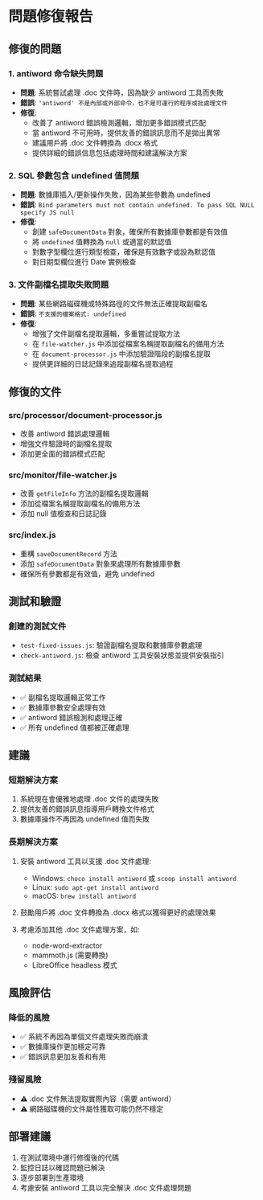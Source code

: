# 問題修復報告

## 修復的問題

### 1. antiword 命令缺失問題
- **問題**: 系統嘗試處理 .doc 文件時，因為缺少 antiword 工具而失敗
- **錯誤**: `'antiword' 不是內部或外部命令，也不是可運行的程序或批處理文件`
- **修復**: 
  - 改善了 antiword 錯誤檢測邏輯，增加更多錯誤模式匹配
  - 當 antiword 不可用時，提供友善的錯誤訊息而不是拋出異常
  - 建議用戶將 .doc 文件轉換為 .docx 格式
  - 提供詳細的錯誤信息包括處理時間和建議解決方案

### 2. SQL 參數包含 undefined 值問題
- **問題**: 數據庫插入/更新操作失敗，因為某些參數為 undefined
- **錯誤**: `Bind parameters must not contain undefined. To pass SQL NULL specify JS null`
- **修復**:
  - 創建 `safeDocumentData` 對象，確保所有數據庫參數都是有效值
  - 將 `undefined` 值轉換為 `null` 或適當的默認值  
  - 對數字型欄位進行類型檢查，確保是有效數字或設為默認值
  - 對日期型欄位進行 Date 實例檢查

### 3. 文件副檔名提取失敗問題
- **問題**: 某些網路磁碟機或特殊路徑的文件無法正確提取副檔名
- **錯誤**: `不支援的檔案格式: undefined`  
- **修復**:
  - 增強了文件副檔名提取邏輯，多重嘗試提取方法
  - 在 `file-watcher.js` 中添加從檔案名稱提取副檔名的備用方法
  - 在 `document-processor.js` 中添加驗證階段的副檔名提取
  - 提供更詳細的日誌記錄來追蹤副檔名提取過程

## 修復的文件

### src/processor/document-processor.js
- 改善 antiword 錯誤處理邏輯
- 增強文件驗證時的副檔名提取
- 添加更全面的錯誤模式匹配

### src/monitor/file-watcher.js  
- 改善 `getFileInfo` 方法的副檔名提取邏輯
- 添加從檔案名稱提取副檔名的備用方法
- 添加 null 值檢查和日誌記錄

### src/index.js
- 重構 `saveDocumentRecord` 方法
- 添加 `safeDocumentData` 對象來處理所有數據庫參數
- 確保所有參數都是有效值，避免 undefined

## 測試和驗證

### 創建的測試文件
- `test-fixed-issues.js`: 驗證副檔名提取和數據庫參數處理
- `check-antiword.js`: 檢查 antiword 工具安裝狀態並提供安裝指引

### 測試結果
- ✅ 副檔名提取邏輯正常工作
- ✅ 數據庫參數安全處理有效
- ✅ antiword 錯誤檢測和處理正確
- ✅ 所有 undefined 值都被正確處理

## 建議

### 短期解決方案
1. 系統現在會優雅地處理 .doc 文件的處理失敗
2. 提供友善的錯誤訊息指導用戶轉換文件格式
3. 數據庫操作不再因為 undefined 值而失敗

### 長期解決方案
1. 安裝 antiword 工具以支援 .doc 文件處理:
   - Windows: `choco install antiword` 或 `scoop install antiword`
   - Linux: `sudo apt-get install antiword`
   - macOS: `brew install antiword`

2. 鼓勵用戶將 .doc 文件轉換為 .docx 格式以獲得更好的處理效果

3. 考慮添加其他 .doc 文件處理方案，如:
   - node-word-extractor
   - mammoth.js (需要轉換)
   - LibreOffice headless 模式

## 風險評估

### 降低的風險
- ✅ 系統不再因為單個文件處理失敗而崩潰
- ✅ 數據庫操作更加穩定可靠
- ✅ 錯誤訊息更加友善和有用

### 殘留風險
- ⚠️ .doc 文件無法提取實際內容（需要 antiword）
- ⚠️ 網路磁碟機的文件屬性獲取可能仍然不穩定

## 部署建議

1. 在測試環境中運行修復後的代碼
2. 監控日誌以確認問題已解決
3. 逐步部署到生產環境
4. 考慮安裝 antiword 工具以完全解決 .doc 文件處理問題
